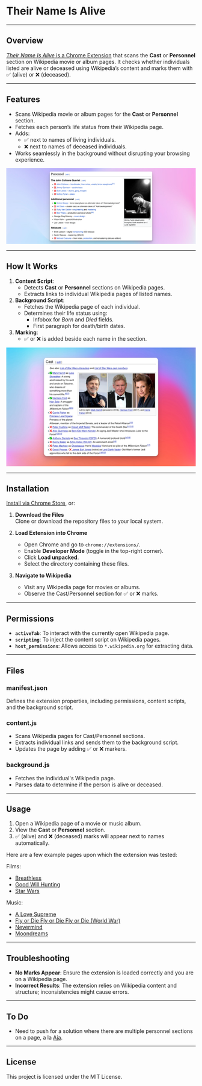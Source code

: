# **Their Name Is Alive**  

---

## **Overview**  
[*Their Name Is Alive* is a Chrome Extension](https://chromewebstore.google.com/detail/their-name-is-alive/mnbdmafjlblmipmpimeolmggnnogffob) that scans the **Cast** or **Personnel** section on Wikipedia movie or album pages. It checks whether individuals listed are alive or deceased using Wikipedia’s content and marks them with ✅ (alive) or ❌ (deceased).

---

## **Features**  
- Scans Wikipedia movie or album pages for the **Cast** or **Personnel** section.  
- Fetches each person’s life status from their Wikipedia page.  
- Adds:  
  - ✅ next to names of living individuals.  
  - ❌ next to names of deceased individuals.  
- Works seamlessly in the background without disrupting your browsing experience.

![Coltrane - A Love Supreme example](img/xnap_love_supreme_2800.png)


---

## **How It Works**  
1. **Content Script**:  
   - Detects **Cast** or **Personnel** sections on Wikipedia pages.  
   - Extracts links to individual Wikipedia pages of listed names.  
2. **Background Script**:  
   - Fetches the Wikipedia page of each individual.  
   - Determines their life status using:  
     - Infobox for *Born* and *Died* fields.  
     - First paragraph for death/birth dates.  
3. **Marking**:  
   - ✅ or ❌ is added beside each name in the section.

![Coltrane - A Love Supreme example](img/xnap_star-wars_1280.png)

---

## **Installation**  

[Install via Chrome Store](https://chromewebstore.google.com/detail/their-name-is-alive/mnbdmafjlblmipmpimeolmggnnogffob), or:

1. **Download the Files**  
   Clone or download the repository files to your local system.  

2. **Load Extension into Chrome**  
   - Open Chrome and go to `chrome://extensions/`.  
   - Enable **Developer Mode** (toggle in the top-right corner).  
   - Click **Load unpacked**.  
   - Select the directory containing these files.  

3. **Navigate to Wikipedia**  
   - Visit any Wikipedia page for movies or albums.  
   - Observe the Cast/Personnel section for ✅ or ❌ marks.  

---

## **Permissions**  
- **`activeTab`**: To interact with the currently open Wikipedia page.  
- **`scripting`**: To inject the content script on Wikipedia pages.  
- **`host_permissions`**: Allows access to `*.wikipedia.org` for extracting data.

---

## **Files**  

### **manifest.json**  
Defines the extension properties, including permissions, content scripts, and the background script.

### **content.js**  
- Scans Wikipedia pages for Cast/Personnel sections.  
- Extracts individual links and sends them to the background script.  
- Updates the page by adding ✅ or ❌ markers.

### **background.js**  
- Fetches the individual's Wikipedia page.  
- Parses data to determine if the person is alive or deceased.

---

## **Usage**  
1. Open a Wikipedia page of a movie or music album.  
2. View the **Cast** or **Personnel** section.  
3. ✅ (alive) and ❌ (deceased) marks will appear next to names automatically.

Here are a few example pages upon which the extension was tested:

Films:
- [Breathless](https://en.wikipedia.org/wiki/Breathless_(1960_film)#Cast)
- [Good Will Hunting](https://en.wikipedia.org/wiki/Good_Will_Hunting#Cast)
- [Star Wars](https://en.wikipedia.org/wiki/Star_Wars_(film)#Cast)

Music:
- [A Love Supreme](https://en.wikipedia.org/wiki/A_Love_Supreme#Personnel)
- [Fly or Die Fly or Die Fly or Die (World War)](https://en.wikipedia.org/wiki/Fly_or_Die_Fly_or_Die_Fly_or_Die_(World_War)#Personnel)
- [Nevermind](https://en.wikipedia.org/wiki/Nevermind#Personnel)
- [Moondreams](https://en.wikipedia.org/wiki/Moondreams_(Walter_Wanderley_album)#Personnel)

---

## **Troubleshooting**  
- **No Marks Appear**: Ensure the extension is loaded correctly and you are on a Wikipedia page.  
- **Incorrect Results**: The extension relies on Wikipedia content and structure; inconsistencies might cause errors.  

---

## **To Do**  
- Need to push for a solution where there are multiple personnel sections on a page, a la [Aja](https://en.wikipedia.org/wiki/Aja_(album)).
---

## **License**  
This project is licensed under the MIT License.